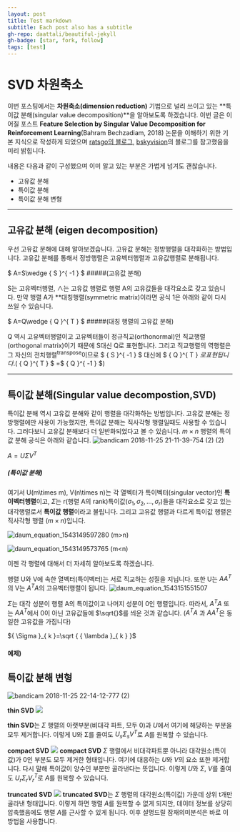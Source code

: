```yaml
---
layout: post
title: Test markdown
subtitle: Each post also has a subtitle
gh-repo: daattali/beautiful-jekyll
gh-badge: [star, fork, follow]
tags: [test]
---
```





# SVD 차원축소

 이번 포스팅에서는 **차원축소(dimension reduction)** 기법으로 널리 쓰이고 있는 **특이값 분해(singular value decomposition)**을 알아보도록 하겠습니다.
 이번 글은 이어질 포스트 **Feature Selection by Singular Value Decomposition for Reinforcement Learning**(Bahram Bechzadiam, 2018) 논문을 이해하기 위한 기본 지식으로 작성하게 되었으며 [ratsgo의 블로그](https://), [bskyvision](https://)의 블로그를 참고했음을 미리 밝힙니다.

내용은 다음과 같이 구성했으며 이미 알고 있는 부분은 가볍게 넘겨도 괜찮습니다.

- 고유값 분해
- 특이값 분해
- 특이값 분해 변형
***
## 고유값 분해 (eigen decomposition)

  우선 고유값 분해에 대해 알아보겠습니다. 고유값 분해는 정방행렬을 대각화하는 방법입니다. 고유값 분해를 통해서 정방행렬은 고유벡터행렬과 고유값행렬로 분해됩니다.

 $ A=S\wedge { S }^{ -1 } $
#####(고유값 분해)

 S는 고유벡터행렬, $\wedge$는 고유값 행렬로 행렬 A의 고유값들을 대각요소로 갖고 있습니다. 만약 행렬 A가 **대칭행렬(symmetric matrix)이라면 공식 1은 아래와 같이 다시 쓰일 수 있습니다.

$ A=Q\wedge { Q }^{ T } $
#####(대칭 행렬의 고유값 분해)

Q 역시 고유벡터행렬이고 고유벡터들이 정규직교(orthonormal)인 직교행렬(orthogonal matrix)이기 때문에 S대신 Q로 표현합니다. 그리고 직교행렬의 역행렬은 그 자신의 전치행렬<sup>transpose</sup>이므로  $  { S }^{ -1 } $ 대신에  $  { Q }^{ T } $로 표현됩니다. ($  { Q }^{ T } $ =$  { Q }^{ -1 } $)
***
## 특이값 분해(Singular value decompostion,SVD)

특이값 분해 역시 고유값 분해와 같이 행렬을 대각화하는 방법입니다. 고유값 분해는 정방행렬에만 사용이 가능했지만, 특이값 분해는 직사각형 행렬일때도 사용할 수 있습니다. 그러다보니 고유값 분해보다 더 일반화되었다고 볼 수 있습니다. $m\times n$ 행렬의 특이값 분해 공식은 아래와 같습니다.
![bandicam 2018-11-25 21-11-39-754 (2) (2)](/assets/bandicam%202018-11-25%2021-11-39-754%20(2)%20(2).gif)

$A=U\Sigma { V }^{ T }$
##### (특이값 분해)

여기서 U(m\times m), V(n\times n)는 각 열벡터가 특이벡터(singular vector)인 **특이벡터행렬**이고, $\Sigma$는 r(행렬 A의 rank)특이값(${\sigma}_{1},{\sigma}_{2},...,{\sigma}_{r})$들을 대각요소로 갖고 있는 대각행렬로서 **특이값 행렬**이라고 불립니다.
그리고 고유값 행렬과 다르게 특이값 행렬은 직사각형 행렬 ($m\times n$)입니다.

![daum_equation_1543149597280](/assets/daum_equation_1543149597280.png)
  (m>n)

![daum_equation_1543149573765](/assets/daum_equation_1543149573765.png)
  (m<n)

이젠 각 행렬에 대해서 더 자세히 알아보도록 하겠습니다.

행렬 U와 V에 속한 열벡터(특이벡터)는 서로 직교하는 성질을 지닙니다. 또한 U는   $A{ A }^{ T }$의 V는  ${ A }^{ T }A$의 고유벡터행렬이 됩니다.
![daum_equation_1543151551507](/assets/daum_equation_1543151551507.png)

$\Sigma$는 대각 성분이 행렬 A의 특이값이고 나머지 성분이 0인 행렬입니다. 따라서, ${ A }^{ T }A$ 또는 $A{ A }^{ T }$에서 0이 아닌 고유값들에 $\sqrt{}$를 씌운 것과 같습니다. (${ A }^{ T }A$ 과 $A{ A }^{ T }$은 동일한 고유값을 가집니다)

  ${ \Sigma  }_{ k }=\sqrt { { \lambda  }_{ k } }$





#### 예제)

## 특이값 분해 변형

![bandicam 2018-11-25 22-14-12-777 (2)](/assets/bandicam%202018-11-25%2022-14-12-777%20(2).gif)

**thin SVD**
![](http://i.imgur.com/NU5w7Uy.png)

 **thin SVD**는 $Σ$ 행렬의 아랫부분(비대각 파트, 모두 0)과 $U$에서 여기에 해당하는 부분을 모두 제거합니다. 이렇게 U와 Σ를 줄여도 ${U}_{s}Σ_{s}{V}^{T}$로 $A$를 원복할 수 있습니다.

**compact SVD**
![](http://i.imgur.com/2AXD5Fw.png)
 **compact SVD** $Σ$ 행렬에서 비대각파트뿐 아니라 대각원소(특이값)가 0인 부분도 모두 제거한 형태입니다. 여기에 대응하는 $U$와 $V$의 요소 또한 제거합니다. 다시 말해 특이값이 양수인 부분만 골라낸다는 뜻입니다. 이렇게 $U$와 $Σ$, $V$를 줄여도 $U_rΣ_rV^T_r$로 $A$를 원복할 수 있습니다.

**truncated SVD**
![](http://i.imgur.com/CHLt0DM.png)
 **truncated SVD**는 $Σ$ 행렬의 대각원소(특이값) 가운데 상위 t개만 골라낸 형태입니다. 이렇게 하면 행렬 $A$를 원복할 수 없게 되지만, 데이터 정보를 상당히 압축했음에도 행렬 $A$를 근사할 수 있게 됩니다. 이후 설명드릴 잠재의미분석은 바로 이 방법을 사용합니다.
